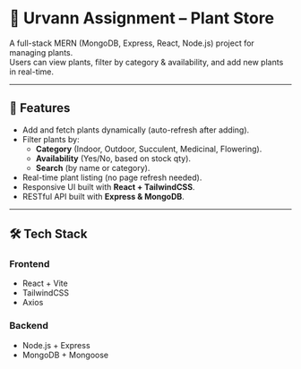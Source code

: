 # 🌱 Urvann Assignment – Plant Store  

A full-stack MERN (MongoDB, Express, React, Node.js) project for managing plants.  
Users can view plants, filter by category & availability, and add new plants in real-time.  

---

## 🚀 Features  

- Add and fetch plants dynamically (auto-refresh after adding).  
- Filter plants by:  
  - **Category** (Indoor, Outdoor, Succulent, Medicinal, Flowering).  
  - **Availability** (Yes/No, based on stock qty).  
  - **Search** (by name or category).  
- Real-time plant listing (no page refresh needed).  
- Responsive UI built with **React + TailwindCSS**.  
- RESTful API built with **Express & MongoDB**.  

---

## 🛠️ Tech Stack  

### Frontend  
- React + Vite  
- TailwindCSS  
- Axios  

### Backend  
- Node.js + Express  
- MongoDB + Mongoose  

